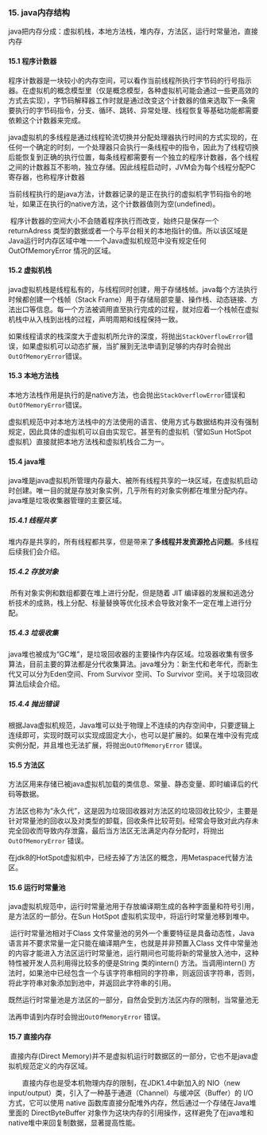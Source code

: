 ### 15. java内存结构

​        java把内存分成：虚拟机栈，本地方法栈，堆内存，方法区，运行时常量池，直接内存

#### 15.1 程序计数器

​        程序计数器是一块较小的内存空间，可以看作当前线程所执行字节码的行号指示器。在虚拟机的概念模型里（仅是概念模型，各种虚拟机可能会通过一些更高效的方式去实现），字节码解释器工作时就是通过改变这个计数器的值来选取下一条需要执行的字节码指令，分支、循环、跳转、异常处理、线程恢复等基础功能都需要依赖这个计数器来完成。

​        java虚拟机的多线程是通过线程轮流切换并分配处理器执行时间的方式实现的，在任何一个确定的时刻，一个处理器只会执行一条线程中的指令，因此为了线程切换后能恢复到正确的执行位置，每条线程都需要有一个独立的程序计数器，各个线程之间的计数器互不影响，独立存储。因此线程启动时，JVM会为每个线程分配PC寄存器，也称程序计数器

​       当前线程执行的是java方法，计数器记录的是正在执行的虚拟机字节码指令的地址，如果正在执行的native方法，这个计数器值则为空(undefined)。

​       程序计数器的空间大小不会随着程序执行而改变，始终只是保存一个 returnAdress 类型的数据或者一个与平台相关的本地指针的值。所以该区域是Java运行时内存区域中唯一一个Java虚拟机规范中没有规定任何 OutOfMemoryError 情况的区域。

#### 15.2 虚拟机栈

​        java虚拟机栈是线程私有的，与线程同时创建，用于存储栈帧。java每个方法执行时候都创建一个栈帧（Stack Frame）用于存储局部变量、操作栈、动态链接、方法出口等信息。每一个方法被调用直至执行完成的过程，就对应着一个栈帧在虚拟机栈中从入栈到出栈的过程，声明周期和线程保持一致。

​        如果线程请求的栈深度大于虚拟机所允许的深度，将抛出```StackOverflowError```错误，如果虚拟机可以动态扩展，当扩展到无法申请到足够的内存时会抛出```OutOfMemoryError```错误。

#### 15.3 本地方法栈

​        本地方法栈作用是执行的是native方法，也会抛出```StackOverflowError```错误和```OutOfMemoryError```错误。

​        虚拟机规范中对本地方法栈中的方法使用的语言、使用方式与数据结构并没有强制规定，因此具体的虚拟机可以自由实现它。甚至有的虚拟机（譬如Sun HotSpot 虚拟机）直接就把本地方法栈和虚拟机栈合二为一。

#### 15.4 java堆

​        java堆是java虚拟机所管理内存最大、被所有线程共享的一块区域，在虚拟机启动时创建。唯一目的就是存放对象实例，几乎所有的对象实例都在堆里分配内存。java堆是垃圾收集器管理的主要区域。

##### 15.4.1 线程共享

​       堆内存是共享的，所有线程都共享，但是带来了**多线程并发资源抢占问题**。多线程后续我们会介绍。

##### 15.4.2 存放对象

​       所有对象实例和数组都要在堆上进行分配，但是随着 JIT 编译器的发展和逃逸分析技术的成熟，栈上分配、标量替换等优化技术会导致对象不一定在堆上进行分配。

##### 15.4.3 垃圾收集

​       java堆也被成为“GC堆”，是垃圾回收器的主要操作内存区域。垃圾器收集有很多算法，目前主要的算法都是分代收集算法。java堆分为：新生代和老年代，而新生代又可以分为Eden空间、From Survivor 空间、To Survivor 空间。关于垃圾回收算法后续会介绍。

##### 15.4.4 抛出错误

​        根据Java虚拟机规范，Java堆可以处于物理上不连续的内存空间中，只要逻辑上连续即可，实现时既可以实现成固定大小，也可以是扩展的。如果在堆中没有完成实例分配，并且堆也无法扩展，将抛出```OutOfMemoryError``` 错误。

#### 15.5 方法区

​        方法区用来存储已被java虚拟机加载的类信息、常量、静态变量、即时编译后的代码等数据。

​        方法区也称为“永久代”，这是因为垃圾回收器对方法区的垃圾回收比较少，主要是针对常量池的回收以及对类型的卸载，回收条件比较苛刻。经常会导致对此内存未完全回收而导致内存泄露，最后当方法区无法满足内存分配时，将抛出 ```OutOfMemoryError``` 错误。

​         在jdk8的HotSpot虚拟机中，已经去掉了方法区的概念，用Metaspace代替方法区。

#### 15.6 运行时常量池

​        java虚拟机规范中，运行时常量池用于存放编译期生成的各种字面量和符号引用，是方法区的一部分。在Sun HotSpot 虚拟机实现中，将运行时常量池移到堆中。

​        运行时常量池相对于Class 文件常量池的另外一个重要特征是具备动态性，Java 语言并不要求常量一定只能在编译期产生，也就是并非预置入Class 文件中常量池的内容才能进入方法区运行时常量池，运行期间也可能将新的常量放入池中，这种特性被开发人员利用得比较多的便是String 类的intern() 方法。当调用intern() 方法时，如果池中已经包含一个与该字符串相同的字符串，则返回该字符串，否则，将此字符串对象添加到池中，并返回此字符串的引用。

​        既然运行时常量池是方法区的一部分，自然会受到方法区内存的限制，当常量池无

法再申请到内存时会抛出```OutOfMemoryError``` 错误。

#### 15.7 直接内存

​        直接内存(Direct Memory)并不是虚拟机运行时数据区的一部分，它也不是java虚拟机规范定义的内存区域。

　　直接内存也是受本机物理内存的限制，在JDK1.4中新加入的 NIO（new input/output）类，引入了一种基于通道（Channel）与缓冲区（Buffer）的 I/O 方式，它可以使用 native 函数库直接分配堆外内存，然后通过一个存储在Java堆里面的 DirectByteBuffer 对象作为这块内存的引用操作，这样避免了在java堆和native堆中来回复制数据，显著提高性能。